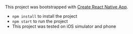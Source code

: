 This project was bootstrapped with [Create React Native App](https://github.com/react-community/create-react-native-app).

* `npm install` to install the project
* `npm start` to run the project
* This project was tested on iOS simulator and phone

